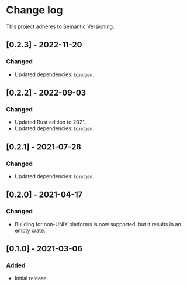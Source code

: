 # Change log

This project adheres to [Semantic Versioning](https://semver.org/spec/v2.0.0.html).

## [0.2.3] - 2022-11-20

### Changed

- Updated dependencies: `bindgen`.

## [0.2.2] - 2022-09-03

### Changed

- Updated Rust edition to 2021.
- Updated dependencies: `bindgen`.

## [0.2.1] - 2021-07-28

### Changed

- Updated dependencies: `bindgen`.

## [0.2.0] - 2021-04-17

### Changed

- Building for non-UNIX platforms is now supported, but it results in
  an empty crate.

## [0.1.0] - 2021-03-06

### Added

- Initial release.
